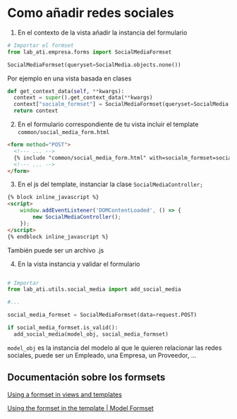 # Como añadir redes sociales

1) En el contexto de la vista añadir la instancia del formulario


```python
# Importar el formset
from lab_ati.empresa.forms import SocialMediaFormset
```

```python
SocialMediaFormset(queryset=SocialMedia.objects.none())
```

Por ejemplo en una vista basada en clases

```python
def get_context_data(self, **kwargs):
  context = super().get_context_data(**kwargs)
  context["socialm_formset"] = SocialMediaFormset(queryset=SocialMedia.objects.none())
  return context
```

2) En el formulario correspondiente de tu vista incluir el template `common/social_media_form.html`

```html
<form method="POST">
  <!--- ... -->
  {% include "common/social_media_form.html" with=socialm_formset=socialm_formset%}
  <!--- ... -->
</form>
```

3) En el js del template, instanciar la clase `SocialMediaController;`

```html
{% block inline_javascript %}
<script>
    window.addEventListener('DOMContentLoaded', () => {
        new SocialMediaController();
    });
</script>
{% endblock inline_javascript %}
```

También puede ser un archivo .js

4) En la vista instancia y validar el formulario

```python

# Importar
from lab_ati.utils.social_media import add_social_media

#...

social_media_formset = SocialMediaFormset(data=request.POST)

if social_media_formset.is_valid():
  add_social_media(model_obj, social_media_formset)
```

`model_obj` es la instancia del modelo al que le quieren relacionar las redes sociales, puede ser un Empleado, una Empresa, un Proveedor, ...

## Documentación sobre los formsets

[Using a formset in views and templates](https://docs.djangoproject.com/en/4.0/topics/forms/formsets/#using-a-formset-in-views-and-templates)

[Using the formset in the template | Model Formset](https://docs.djangoproject.com/en/4.0/topics/forms/modelforms/#using-the-formset-in-the-template)
